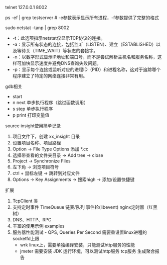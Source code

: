 
telnet 127.0.0.1 8002

ps -ef | grep testserver    # -e参数表示显示所有进程，-f参数提供了完整的格式

sudo netstat -tanp | grep 8002
   * -t：此选项指示netstat仅显示TCP协议的连接。
   * -a：显示所有状态的连接，包括监听（LISTEN）、建立（ESTABLISHED）以及等待关（TIME_WAIT）等状态的套接字。
   * -n：以数字形式显示IP地址和端口号，而不是尝试解析主机名和服务名称，这样可加快显示速度并避免DNS查询失败问题。
   * -p：显示每个连接或监听对应的进程ID（PID）和进程名称，这对于追踪哪个程序建立了特定的网络连接非常有用。


gdb相关
   * start
   * n       next  单步执行程序（跳过函数调用）
   * s       step  单步执行程序
   * p       print 打印变量值


source insight使用简单记录
1. 项目文件下，创建 xx_insight 目录
2. 设置项目名称、项目路径
3. Option -> File Type Options 添加 *.cc
4. 选择带查看的文件夹目录 -> Add tree -> close
5. Project -> Synchronize Files
6. 左下角  -> 浏览项目符号
7. ctrl + 鼠标左键  ->  跳转到对应文件
8. Options -> Key Assignments -> 搜索high -> 添加/设置快捷键


扩展
1. TcpClient 类
2. 支持定时事件 TimeQueue     链表/队列  事件轮(libevent)    nginx定时器（红黑树）
3. DNS、HTTP、RPC
4. 丰富的使用示例 examples
5. 服务器性能测试 - QPS, Queries Per Second     需要重设置linux进程的socketfd上限
   * wrk         linux上，需要单独编译安装，只能测试http服务的性能
   * jmeter      需要安装 JDK 运行环境，可以测试http服务 tcp服务 生成聚合报告




